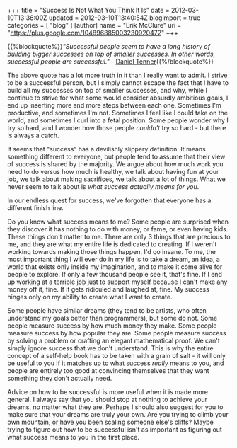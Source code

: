 +++
title = "Success Is Not What You Think It Is"
date = 2012-03-10T13:36:00Z
updated = 2012-03-10T13:40:54Z
blogimport = true 
categories = [ "blog" ]
[author]
	name = "Erik McClure"
	uri = "https://plus.google.com/104896885003230920472"
+++

{{%blockquote%}}*"Successful people seem to have a long history of building bigger successes on top of smaller successes. In other words,  successful people are successful."* - [Daniel Tenner](http://swombat.com/2012/3/10/successful-people){{%/blockquote%}}

The above quote has a lot more truth in it than I really want to admit. I strive to be a successful person, but I simply cannot escape the fact that I have to build all my successes on top of smaller successes, and why, while I continue to strive for what some would consider absurdly ambitious goals, I end up inserting more and more steps between each one. Sometimes I'm productive, and sometimes I'm not. Sometimes I feel like I could take on the world, and sometimes I curl into a fetal position. Some people wonder why I try so hard, and I wonder how those people *couldn't* try so hard - but there is always a catch.

It seems that "success" has a devilishly slippery definition. It means something different to everyone, but people tend to assume that their view of success is shared by the majority. We argue about how much work you need to do versus how much is healthy, we talk about having fun at your job, we talk about making sacrifices, we talk about a lot of things. What we never seem to talk about is *what success actually means for you*.

In our endless quest for success, we've forgotten that everyone has a different finish line.

Do you know what success means to me? Some people are surprised when they discover it has nothing to do with money, or fame, or even having kids. These things don't matter to me. There are only 3 things that are precious to me, and they are what my entire life is dedicated to creating. If I weren't working towards making those things happen, I'd go insane. To me, the most important thing I will ever do in my life is to take a dream, an idea, a world that exists only inside my imagination, and to make it come alive for people to explore. If only a few thousand people see it, that's fine. If I end up working at a terrible job just to support myself because I can't make any money off it, fine. If it gets ridiculed and laughed at, fine. My success hinges only on my ability to create what I want to create.

Some people have similar dreams (they tend to be artists, who often understand my goals better than programmers), but some do not. Some people measure success by how much money they make. Some people measure success by how popular they are. Some people measure success by solving a problem or crafting an elegant mathematical proof. We can't simply ignore success that we don't understand. This is why the entire concept of a self-help book has to be taken with a grain of salt - it will only be useful to you if it matches up to what success *really* means to you, and people are entirely too good at convincing themselves that they want something they don't actually need.

Advice on how to be successful is more useful when it is made more general. I always say that you should stop at nothing to achieve your dreams, no matter what they are. Perhaps I should also suggest for you to make sure that your dreams are truly your own. Are you trying to climb your own mountain, or have you been scaling someone else's cliffs? Maybe trying to figure out how to be successful isn't as important as figuring out what success means to you in the first place.
